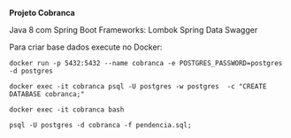 **Projeto Cobranca**

Java 8 com Spring Boot
Frameworks:
  Lombok
  Spring Data
  Swagger


Para criar base dados execute no Docker:

```
docker run -p 5432:5432 --name cobranca -e POSTGRES_PASSWORD=postgres -d postgres

docker exec -it cobranca psql -U postgres -w postgres  -c "CREATE DATABASE cobranca;"

docker exec -it cobranca bash

psql -U postgres -d cobranca -f pendencia.sql;

```


